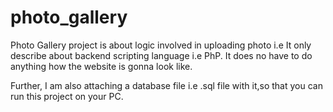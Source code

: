 # photo_gallery

Photo Gallery project is about logic involved in uploading photo i.e It only describe about backend scripting language i.e 
PhP. It does no have to do anything how the website is gonna look like.

Further, I am also attaching a database file i.e .sql file with it,so that you can run this project on your PC.

